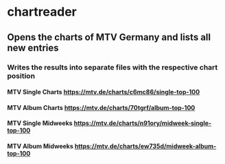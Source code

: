 # chartreader
## Opens the charts of MTV Germany and lists all new entries
### Writes the results into separate files with the respective chart position

#### MTV Single Charts https://mtv.de/charts/c6mc86/single-top-100
#### MTV Album Charts https://mtv.de/charts/70tgrf/album-top-100
#### MTV Single Midweeks https://mtv.de/charts/n91ory/midweek-single-top-100
#### MTV Album Midweeks https://mtv.de/charts/ew735d/midweek-album-top-100
